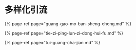 # 多样化引流

{% page-ref page="guang-gao-mo-ban-sheng-cheng.md" %}

{% page-ref page="tie-zi-ping-lun-zi-dong-hui-fu.md" %}

{% page-ref page="tui-guang-cha-jian.md" %}




